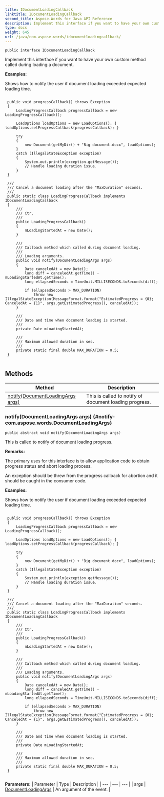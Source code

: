 ```yaml
---
title: IDocumentLoadingCallback
linktitle: IDocumentLoadingCallback
second_title: Aspose.Words for Java API Reference
description: Implement this interface if you want to have your own custom method called during loading a document in Java.
type: docs
weight: 645
url: /java/com.aspose.words/idocumentloadingcallback/
---
```

```
public interface IDocumentLoadingCallback
```

Implement this interface if you want to have your own custom method called during loading a document.

 **Examples:** 

Shows how to notify the user if document loading exceeded expected loading time.

```

 public void progressCallback() throws Exception
 {
     LoadingProgressCallback progressCallback = new LoadingProgressCallback();

     LoadOptions loadOptions = new LoadOptions(); { loadOptions.setProgressCallback(progressCallback); }

     try
     {
         new Document(getMyDir() + "Big document.docx", loadOptions);
     }
     catch (IllegalStateException exception)
     {
         System.out.println(exception.getMessage());
         // Handle loading duration issue.
     }
 }

 /// 
 /// Cancel a document loading after the "MaxDuration" seconds.
 /// 
 public static class LoadingProgressCallback implements IDocumentLoadingCallback
 {
     /// 
     /// Ctr.
     /// 
     public LoadingProgressCallback()
     {
         mLoadingStartedAt = new Date();
     }

     /// 
     /// Callback method which called during document loading.
     /// 
     /// Loading arguments.
     public void notify(DocumentLoadingArgs args)
     {
         Date canceledAt = new Date();
         long diff = canceledAt.getTime() - mLoadingStartedAt.getTime();
         long ellapsedSeconds = TimeUnit.MILLISECONDS.toSeconds(diff);

         if (ellapsedSeconds > MAX_DURATION)
             throw new IllegalStateException(MessageFormat.format("EstimatedProgress = {0}; CanceledAt = {1}", args.getEstimatedProgress(), canceledAt));
     }

     /// 
     /// Date and time when document loading is started.
     /// 
     private Date mLoadingStartedAt;

     /// 
     /// Maximum allowed duration in sec.
     /// 
     private static final double MAX_DURATION = 0.5;
 }
 
```
## Methods

| Method | Description |
| --- | --- |
| [notify(DocumentLoadingArgs args)](#notify-com.aspose.words.DocumentLoadingArgs) | This is called to notify of document loading progress. |
### notify(DocumentLoadingArgs args) {#notify-com.aspose.words.DocumentLoadingArgs}
```
public abstract void notify(DocumentLoadingArgs args)
```


This is called to notify of document loading progress.

 **Remarks:** 

The primary uses for this interface is to allow application code to obtain progress status and abort loading process.

An exception should be threw from the progress callback for abortion and it should be caught in the consumer code.

 **Examples:** 

Shows how to notify the user if document loading exceeded expected loading time.

```

 public void progressCallback() throws Exception
 {
     LoadingProgressCallback progressCallback = new LoadingProgressCallback();

     LoadOptions loadOptions = new LoadOptions(); { loadOptions.setProgressCallback(progressCallback); }

     try
     {
         new Document(getMyDir() + "Big document.docx", loadOptions);
     }
     catch (IllegalStateException exception)
     {
         System.out.println(exception.getMessage());
         // Handle loading duration issue.
     }
 }

 /// 
 /// Cancel a document loading after the "MaxDuration" seconds.
 /// 
 public static class LoadingProgressCallback implements IDocumentLoadingCallback
 {
     /// 
     /// Ctr.
     /// 
     public LoadingProgressCallback()
     {
         mLoadingStartedAt = new Date();
     }

     /// 
     /// Callback method which called during document loading.
     /// 
     /// Loading arguments.
     public void notify(DocumentLoadingArgs args)
     {
         Date canceledAt = new Date();
         long diff = canceledAt.getTime() - mLoadingStartedAt.getTime();
         long ellapsedSeconds = TimeUnit.MILLISECONDS.toSeconds(diff);

         if (ellapsedSeconds > MAX_DURATION)
             throw new IllegalStateException(MessageFormat.format("EstimatedProgress = {0}; CanceledAt = {1}", args.getEstimatedProgress(), canceledAt));
     }

     /// 
     /// Date and time when document loading is started.
     /// 
     private Date mLoadingStartedAt;

     /// 
     /// Maximum allowed duration in sec.
     /// 
     private static final double MAX_DURATION = 0.5;
 }
 
```

**Parameters:**
| Parameter | Type | Description |
| --- | --- | --- |
| args | [DocumentLoadingArgs](../../com.aspose.words/documentloadingargs/) | An argument of the event. |

